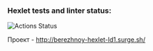 ### Hexlet tests and linter status:
![Actions Status](https://github.com/Zenjo93/layout-designer-project-lvl1/workflows/hexlet-check/badge.svg)

Проект - http://berezhnoy-hexlet-ld1.surge.sh/